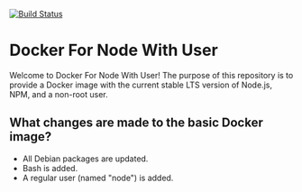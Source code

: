 [![Build Status](https://travis-ci.com/rubyonracetracks/docker-node_user.svg?branch=master)](https://travis-ci.com/rubyonracetracks/docker-node_user)

# Docker For Node With User

Welcome to Docker For Node With User!  The purpose of this repository is to provide a Docker image with the current stable LTS version of Node.js, NPM, and a non-root user.

## What changes are made to the basic Docker image?
* All Debian packages are updated.
* Bash is added.
* A regular user (named "node") is added.
